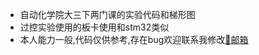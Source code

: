 - 自动化学院大三下两门课的实验代码和梯形图
- 过控实验使用的板卡使用和stm32类似
- 本人能力一般,代码仅供参考,存在bug欢迎联系我修改[:email:邮箱](9171100x0432@njust.edu.cn)